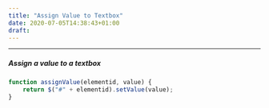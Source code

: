 ```yaml
---
title: "Assign Value to Textbox"
date: 2020-07-05T14:38:43+01:00
draft: 
---
```


***

##### Assign a value to a textbox 

```javascript
function assignValue(elementid, value) {
    return $("#" + elementid).setValue(value);
}
```